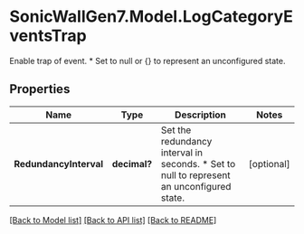 # SonicWallGen7.Model.LogCategoryEventsTrap
Enable trap of event. * Set to null or {} to represent  an unconfigured state.

## Properties

Name | Type | Description | Notes
------------ | ------------- | ------------- | -------------
**RedundancyInterval** | **decimal?** | Set the redundancy interval in seconds. * Set to null to represent an unconfigured state. | [optional] 

[[Back to Model list]](../README.md#documentation-for-models) [[Back to API list]](../README.md#documentation-for-api-endpoints) [[Back to README]](../README.md)

